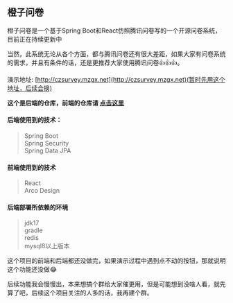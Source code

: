## 橙子问卷

橙子问卷是一个基于Spring Boot和React仿照腾讯问卷写的一个开源问卷系统，目前正在持续更新中

当然，此系统无论从各个方面，都与腾讯问卷还有很大差距，如果大家有问卷系统的需求，并且有条件的话，还是更推荐大家使用腾讯问卷👍👍👍。

演示地址: [http://czsurvey.mzgx.net](http://czsurvey.mzgx.net)(暂时先用这个地址，后续会换)

**这个是后端的仓库，前端的仓库请 [点击这里](https://gitee.com/xx-i/czsurvey-ui)**

#### 后端使用到的技术： 
> Spring Boot  
> Spring Security  
> Spring Data JPA

#### 前端使用到的技术  

> React  
> Arco Design 

#### 后端部署所依赖的环境  
> jdk17  
> gradle  
> redis  
> mysql8以上版本 


这个项目的前端和后端都还没做完，如果演示过程中遇到点不动的按钮，那就说明这个功能还没做😂


后续功能我会慢慢出，本来想搞个群给大家催更用，但是可能想到没啥人看，就先算了吧，后续这个项目关注的人多的话，我再建个群。  

